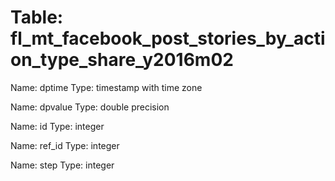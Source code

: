 Table: fl_mt_facebook_post_stories_by_action_type_share_y2016m02
================================================================

Name: dptime
Type: timestamp with time zone

Name: dpvalue
Type: double precision

Name: id
Type: integer

Name: ref_id
Type: integer

Name: step
Type: integer

